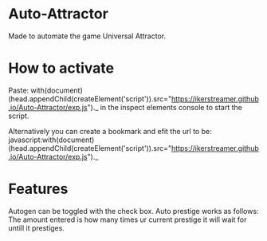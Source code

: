 # Auto-Attractor
Made to automate the game Universal Attractor.

# How to activate
Paste: with(document)(head.appendChild(createElement('script')).src="https://ikerstreamer.github.io/Auto-Attractor/exp.js")._
in the inspect elements console to start the script.

Alternatively you can create a bookmark and efit the url to be: javascript:with(document)(head.appendChild(createElement('script')).src="https://ikerstreamer.github.io/Auto-Attractor/exp.js")._

# Features
Autogen can be toggled with the check box.
Auto prestige works as follows:
The amount entered is how many times ur current prestige it will wait for untill it prestiges.
